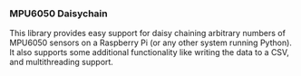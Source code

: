 ### MPU6050 Daisychain

This library provides easy support for daisy chaining arbitrary numbers of MPU6050 sensors on a Raspberry Pi (or any other system running Python). It also supports some additional functionality like writing the data to a CSV, and multithreading support.